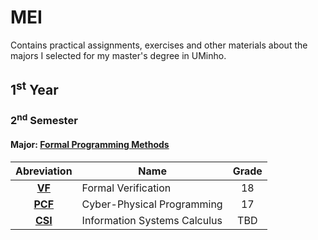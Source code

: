 # MEI 

Contains practical assignments, exercises and other materials about the majors I selected for my master's degree in UMinho.

## 1<sup>st</sup> Year

### 2<sup>nd</sup> Semester

#### Major: [Formal Programming Methods](MFP)

Abreviation        | Name                       | Grade 
:----:             |------------------------------| :----:
[**VF**](MFP/VF)   | Formal Verification          |  18
[**PCF**](MFP/PCF) | Cyber-Physical Programming   |  17   
[**CSI**](MFP/CSI) | Information Systems Calculus |  TBD
